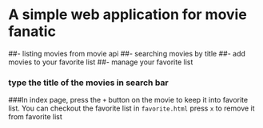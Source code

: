 # A simple web application for movie fanatic

##- listing movies from movie api
##- searching movies by title
##- add movies to your favorite list
##- manage your favorite list

### type the title of the movies in search bar

###In index page, press the `+` button on the movie to keep it into favorite list.
You can checkout the favorite list in `favorite.html`
press `x` to remove it from favorite list
